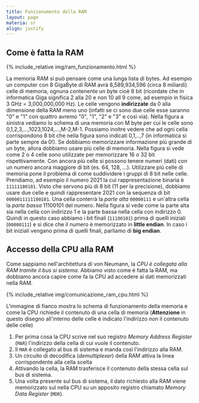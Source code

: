 ```yaml
---
title: Funzionamento della RAM
layout: page
materia: sr
align: justify
---
```


## Come è fatta la RAM

<div class="row">
<div class="col-6">
{% include_relative img/ram_funzionamento.html %}
</div>
<div class="col-6" markdown="1">

La memoria RAM si può pensare come una lunga lista di bytes. Ad esempio un computer con 8 GigaByte di RAM avrà 8,589,934,596 (circa 8 miliardi) celle di memoria, ognuna contenente un byte cioè 8 bit (ricordate che in informatica Giga significa 2 alla 20 e non 10 all 9 come, ad esempio in fisica 3 GHz = 3,000,000,000 Hz). Le celle vengono **indirizzate** da 0 alla dimensione della RAM meno uno (infatti se ci sono due celle esse saranno "0" e "1" con quattro avremo "0", "1", "2" e "3" e così via).
Nella figura a sinistra vediamo lo schema di una memoria con M byte per cui le celle sono 0,1,2,3,...,1023,1024,...,M-2,M-1. Possiamo inoltre vedere che ad ogni cella corrispondono 8 bit che nella figura sono indicati 0,1,..,7 (in informatica si parte sempre da 0!).
Se dobbiamo memorizzare  informazione più grande di un byte, allora dobbiamo usare più celle di memoria. Nella figura si vede come 2 o 4 celle sono utilizzate per memorizzare 16 o 32 bit rispettivamente. Con ancora più celle si possono tenere numeri (dati) con un numero ancora maggiore di bit (es. 64, 128, ...). Utilizzare più celle di memoria pone il problema di come suddividere i gruppi di 8 bit nelle celle. Prendiamo, ad esempio il numero 2021 la cui rappresentazione binaria è ``11111100101``. Visto che servono più di 8 bit (11 per la precisione), dobbiamo usare due celle e quindi rappresentare 2021 con la sequenza di bit ``0000011111100101``. Una cella conterrà la *parte alta* ``00000111`` e un'altra cella la *parte bassa* 11100101 del numero. Nella figura si vede come la parte alta sia nella cella con indirizzo 1 e la parte bassa nella cella con indirizzo 0. Quindi in questo caso abbiamo i bit finali (``11100101``) prima di quelli iniziali (``00000111``) e si dice che il numero è memorizzato in **little endian**. In caso i bit iniziali vengano prima di quelli finali, parliamo di **big endian**.
</div>
</div>

## Accesso della CPU alla RAM
Come sappiamo nell'architettura di von Neumann, la *CPU è collegata alla RAM tramite il bus si sistema*. Abbiamo visto come è fatta la RAM, ma dobbiamo ancora capire come fa la CPU ad accedere ai dati memorizzati nella RAM.

<div class="row">
<div class="col-6">
{% include_relative img/comunicazione_ram_cpu.html %}
</div>
<div class="col-6" markdown="1">

L'immagine di fianco mostra lo schema di funzionamento della memoria e come la CPU richiede il contenuto di una cella di memoria (**Attenzione** in questo disegno all'interno delle celle è indicato l'indirizzo *non* il contenuto delle celle)
1. Per prima cosa la CPU scrive nel suo registro *Memory Address Register* (``MAR``) l'indirizzo della cella di cui vuole il contenuto.
2. Il ``MAR`` è collegato al bus di sistema e manda così l'indirizzo alla RAM.
3. Un circuito di decodifica (*demultiplexer*) della RAM attiva la linea corrispondente alla cella scelta
4. Attivando la cella, la RAM trasferisce il contenuto della stessa cella sul bus di sistema.
5. Una volta presente sul bus di sistema, il dato richiesto alla RAM viene memorizzato sul nella CPU su un apposito registro chiamato *Memory Data Register* (``MDR``).
</div>
</div>